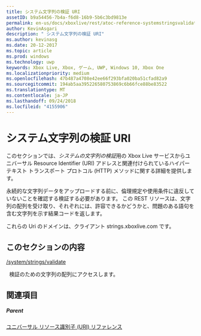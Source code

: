 ```yaml
---
title: システム文字列の検証 URI
assetID: b9a54456-7b4a-f6d8-16b9-5b6c3bd9813e
permalink: en-us/docs/xboxlive/rest/atoc-reference-systemstringsvalidate.html
author: KevinAsgari
description: " システム文字列の検証 URI"
ms.author: kevinasg
ms.date: 20-12-2017
ms.topic: article
ms.prod: windows
ms.technology: uwp
keywords: Xbox Live, Xbox, ゲーム, UWP, Windows 10, Xbox One
ms.localizationpriority: medium
ms.openlocfilehash: 47b487a4708e42ee66f293bfa020ba51cfad82a9
ms.sourcegitcommit: 194ab5aa395226580753869c6b66fce88be83522
ms.translationtype: MT
ms.contentlocale: ja-JP
ms.lasthandoff: 09/24/2018
ms.locfileid: "4155906"
---
```

# <a name="system-strings-validatation-uris"></a>システム文字列の検証 URI
 
このセクションでは、*システムの文字列の検証*用の Xbox Live サービスからユニバーサル Resource Identifier (URI) アドレスと関連付けられているハイパー テキスト トランスポート プロトコル (HTTP) メソッドに関する詳細を提供します。
 
永続的な文字列データをアップロードする前に、倫理規定や使用条件に違反していないことを確認する検証する必要があります。 この REST リソースは、文字列の配列を受け取り、それぞれには、許容できるかどうかと、問題のある語句を含む文字列を示す結果コードを返します。
 
これらの Uri のドメインは、クライアント strings.xboxlive.com です。
 
<a id="ID4EQB"></a>

 
## <a name="in-this-section"></a>このセクションの内容

[/system/strings/validate](uri-systemstringsvalidate.md)

&nbsp;&nbsp;検証のための文字列の配列にアクセスします。
 
<a id="ID4EWB"></a>

 
## <a name="see-also"></a>関連項目
 
<a id="ID4EYB"></a>

 
##### <a name="parent"></a>Parent 

[ユニバーサル リソース識別子 (URI) リファレンス](../atoc-xboxlivews-reference-uris.md)

   